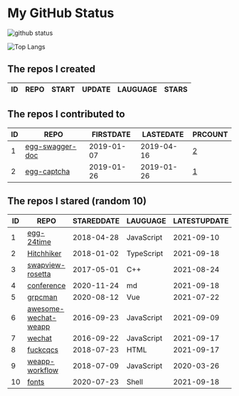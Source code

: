# My GitHub Status

<img src="https://github-readme-stats-1.yihong0618.vercel.app/api?username=jc-lathander&show_icons=true&&&hide_title=true&count_private=true" alt="github status" />

![Top Langs](https://github-readme-stats-1.yihong0618.vercel.app/api/top-langs/?username=jc-lathander&layout=compact)

<!--START_SECTION:my_github-->
## The repos I created
| ID | REPO | START | UPDATE | LAUGUAGE | STARS |
|----|------|-------|--------|----------|-------|

## The repos I contributed to
| ID |                                REPO                                | FIRSTDATE  | LASTEDATE  |                                          PRCOUNT                                           |
|----|--------------------------------------------------------------------|------------|------------|--------------------------------------------------------------------------------------------|
|  1 | [egg-swagger-doc](https://github.com/Yanshijie-EL/egg-swagger-doc) | 2019-01-07 | 2019-04-16 | [2](https://github.com/Yanshijie-EL/egg-swagger-doc/pulls?q=is%3Apr+author%3Ajc-lathander) |
|  2 | [egg-captcha](https://github.com/Raoul1996/egg-captcha)            | 2019-01-26 | 2019-01-26 | [1](https://github.com/Raoul1996/egg-captcha/pulls?q=is%3Apr+author%3Ajc-lathander)        |

## The repos I stared (random 10)
| ID |                                  REPO                                  | STAREDDATE |  LAUGUAGE  | LATESTUPDATE |
|----|------------------------------------------------------------------------|------------|------------|--------------|
|  1 | [egg-24time](https://github.com/seasonstar/egg-24time)                 | 2018-04-28 | JavaScript | 2021-09-10   |
|  2 | [Hitchhiker](https://github.com/brookshi/Hitchhiker)                   | 2018-01-02 | TypeScript | 2021-09-18   |
|  3 | [swapview-rosetta](https://github.com/lilydjwg/swapview-rosetta)       | 2017-05-01 | C++        | 2021-08-24   |
|  4 | [conference](https://github.com/gopherchina/conference)                | 2020-11-24 | md         | 2021-09-18   |
|  5 | [grpcman](https://github.com/grpcman/grpcman)                          | 2020-08-12 | Vue        | 2021-07-22   |
|  6 | [awesome-wechat-weapp](https://github.com/Aufree/awesome-wechat-weapp) | 2016-09-23 | JavaScript | 2021-09-09   |
|  7 | [wechat](https://github.com/node-webot/wechat)                         | 2016-09-22 | JavaScript | 2021-09-17   |
|  8 | [fuckcqcs](https://github.com/fuckcqcs/fuckcqcs)                       | 2018-07-23 | HTML       | 2021-09-17   |
|  9 | [weapp-workflow](https://github.com/lbb00/weapp-workflow)              | 2018-07-09 | JavaScript | 2020-03-26   |
| 10 | [fonts](https://github.com/powerline/fonts)                            | 2020-07-23 | Shell      | 2021-09-18   |

<!--END_SECTION:my_github-->
